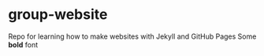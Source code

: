 # group-website

Repo for learning how to make websites with Jekyll and GitHub Pages
Some **bold** font
